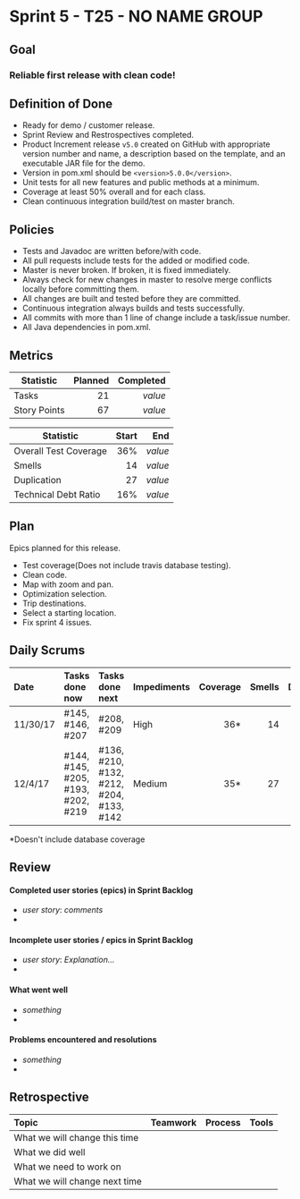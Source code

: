 # Sprint 5 - T25 - NO NAME GROUP

## Goal

### Reliable first release with clean code!

## Definition of Done

* Ready for demo / customer release.
* Sprint Review and Restrospectives completed.
* Product Increment release `v5.0` created on GitHub with appropriate version number and name, a description based on the template, and an executable JAR file for the demo.
* Version in pom.xml should be `<version>5.0.0</version>`.
* Unit tests for all new features and public methods at a minimum.
* Coverage at least 50% overall and for each class.
* Clean continuous integration build/test on master branch.

## Policies

* Tests and Javadoc are written before/with code.  
* All pull requests include tests for the added or modified code.
* Master is never broken.  If broken, it is fixed immediately.
* Always check for new changes in master to resolve merge conflicts locally before committing them.
* All changes are built and tested before they are committed.
* Continuous integration always builds and tests successfully.
* All commits with more than 1 line of change include a task/issue number.
* All Java dependencies in pom.xml.


## Metrics

Statistic | Planned | Completed
--- | ---: | ---:
Tasks |  21  | *value* 
Story Points |  67  | *value* 


Statistic | Start | End
--- | ---: | ---:
Overall Test Coverage | 36% | *value* 
Smells | 14 | *value* 
Duplication | 27 | *value* 
Technical Debt Ratio | 16% | *value* 

## Plan

Epics planned for this release.

* Test coverage(Does not include travis database testing).
* Clean code.
* Map with zoom and pan.
* Optimization selection.
* Trip destinations.
* Select a starting location. 
* Fix sprint 4 issues.

## Daily Scrums

Date | Tasks done now | Tasks done next | Impediments | Coverage | Smells | Duplication | Technical Debt Ratio
:--- | :--- | :--- | :--- | ---: | ---: | ---: | ---:
11/30/17 | #145, #146, #207 | #208, #209 | High | 36* | 14 | 27 | 16%
12/4/17 | #144, #145, #205, #193, #202, #219 | #136, #210, #132, #212, #204, #133, #142 | Medium | 35* | 27 | 48 | 14%

*Doesn't include database coverage
 

## Review

#### Completed user stories (epics) in Sprint Backlog 
* *user story*:  *comments*
* 

#### Incomplete user stories / epics in Sprint Backlog 
* *user story*: *Explanation...*
*

#### What went well
* *something*
*

#### Problems encountered and resolutions
* *something*
*

## Retrospective

Topic | Teamwork | Process | Tools
:--- | :--- | :--- | :---
What we will change this time |  |  | 
What we did well |  |  | 
What we need to work on |  |  |
What we will change next time |  |  | 

